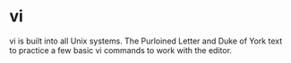 # vi
vi is built into all Unix systems.
The Purloined Letter and Duke of York text to practice a few basic vi commands to work with the editor.
